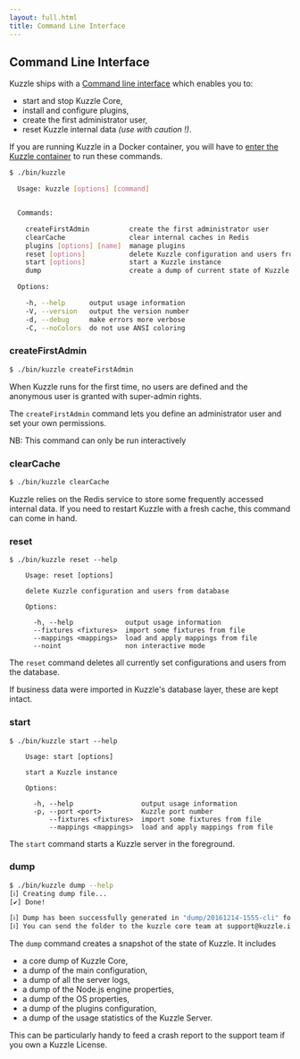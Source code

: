 ```yaml
---
layout: full.html
title: Command Line Interface
---
```


## Command Line Interface

Kuzzle ships with a [Command line interface](https://en.wikipedia.org/wiki/Command-line_interface) which enables you to:

* start and stop Kuzzle Core,
* install and configure plugins,
* create the first administrator user,
* reset Kuzzle internal data _(use with caution !)_.

<aside class="warning">
If you are running Kuzzle in a Docker container, you will have to <a href="https://docs.docker.com/engine/reference/commandline/exec/">enter the Kuzzle container</a> to run these commands.
</aside>

```bash
$ ./bin/kuzzle

  Usage: kuzzle [options] [command]


  Commands:

    createFirstAdmin          create the first administrator user
    clearCache                clear internal caches in Redis
    plugins [options] [name]  manage plugins
    reset [options]           delete Kuzzle configuration and users from database
    start [options]           start a Kuzzle instance
    dump                      create a dump of current state of Kuzzle

  Options:

    -h, --help      output usage information
    -V, --version   output the version number
    -d, --debug     make errors more verbose
    -C, --noColors  do not use ANSI coloring

```

### createFirstAdmin

```bash
$ ./bin/kuzzle createFirstAdmin
```

When Kuzzle runs for the first time, no users are defined and the anonymous user is granted with super-admin rights.

The `createFirstAdmin` command lets you define an administrator user and set your own permissions.

<aside class="notice">NB: This command can only be run interactively</aside>

### clearCache

```bash
$ ./bin/kuzzle clearCache
```

Kuzzle relies on the Redis service to store some frequently accessed internal data. If you need to restart Kuzzle with a fresh cache, this command can come in hand.

### reset

```
$ ./bin/kuzzle reset --help

    Usage: reset [options]

    delete Kuzzle configuration and users from database

    Options:

      -h, --help             output usage information
      --fixtures <fixtures>  import some fixtures from file
      --mappings <mappings>  load and apply mappings from file
      --noint                non interactive mode
```

The `reset` command deletes all currently set configurations and users from the database.

If business data were imported in Kuzzle's database layer, these are kept intact.

### start

```
$ ./bin/kuzzle start --help

    Usage: start [options]

    start a Kuzzle instance

    Options:

      -h, --help                 output usage information
      -p, --port <port>          Kuzzle port number
          --fixtures <fixtures>  import some fixtures from file
          --mappings <mappings>  load and apply mappings from file
```

The `start` command starts a Kuzzle server in the foreground.

### dump

```bash
$ ./bin/kuzzle dump --help
[ℹ] Creating dump file...
[✔] Done!

[ℹ] Dump has been successfully generated in "dump/20161214-1555-cli" folder
[ℹ] You can send the folder to the kuzzle core team at support@kuzzle.io
```

The `dump` command creates a snapshot of the state of Kuzzle. It includes
* a core dump of Kuzzle Core,
* a dump of the main configuration,
* a dump of all the server logs,
* a dump of the Node.js engine properties,
* a dump of the OS properties,
* a dump of the plugins configuration,
* a dump of the usage statistics of the Kuzzle Server.

This can be particularly handy to feed a crash report to the support team if you own a Kuzzle License.
